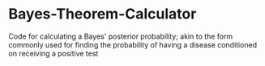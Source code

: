 # Bayes-Theorem-Calculator

Code for calculating a Bayes' posterior probability; akin to the form commonly used for finding the probability of having
a disease conditioned on receiving a positive test
